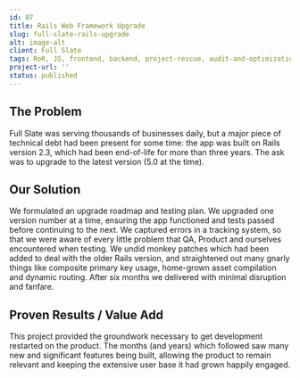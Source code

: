 ```yaml
---
id: 07
title: Rails Web Framework Upgrade
slug: full-slate-rails-upgrade
alt: image-alt
client: Full Slate
tags: RoR, JS, frontend, backend, project-rescue, audit-and-optimization
project-url: ''
status: published
---
```


<div class="problem">
<h2 class="subheading">The Problem</h2>
<p>
Full Slate was serving thousands of businesses daily, but a major piece of technical debt had been present for some time: the app was built on Rails version 2.3, which had been end-of-life for more than three years. The ask was to upgrade to the latest version (5.0 at the time).
</p>
</div>

<div class="solution">
<h2 class="subheading">Our Solution</h2>
<p>
We formulated an upgrade roadmap and testing plan. We upgraded one version number at a time, ensuring the app functioned and tests passed before continuing to the next. We captured errors in a tracking system, so that we were aware of every little problem that QA, Product and ourselves encountered when testing. We undid monkey patches which had been added to deal with the older Rails version, and straightened out many gnarly things like composite primary key usage, home-grown asset compilation and dynamic routing. After six months we delivered with minimal disruption and fanfare.
</p>
</div>

<div class="value">
<h2 class="subheading">Proven Results / Value Add</h2>
<p>
This project provided the groundwork necessary to get development restarted on the product. The months (and years) which followed saw many new and significant features being built, allowing the product to remain relevant and keeping the extensive user base it had grown happily engaged.
</p>
</div>
